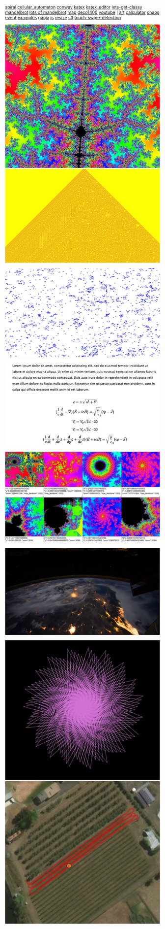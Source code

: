 [spiral](spiral) 
[cellular_automaton](cellular_automaton) 
[conway](conway) 
[katex](katex) 
[katex_editor](katex_editor) 
[lets-get-classy](lets-get-classy) 
[mandelbrot](mandelbrot) 
[lots of mandelbrot](mandelbrot/lots.html) 
[map](map) 
[deco1400](deco1400) 
[youtube](youtube) |
[art](art) 
[calculator](calculator) 
[chaos](chaos) 
[event](event) 
[examples](examples) 
[ganja](ganja) 
[js](js) 
[resize](resize) 
[s3](s3) 
[touch-swipe-detection](touch-swipe-detection) 


![alt](images/fractal.jpg)
![alt](images/cell2.jpg)
<!-- ![alt](images/chaos.jpg) -->
![alt](images/conway1.jpg)
<!-- ![alt](images/daisies.jpg) -->
![alt](images/katex.jpg)
<!-- ![alt](images/mandelbrot1.jpg) -->
![alt](images/mandelbrot2.jpg)
<!-- ![alt](images/mandelbrot3.jpg) -->
<!-- ![alt](images/mandelbrot4.jpg) -->
<!-- ![alt](images/math_editor.jpg) -->
![alt](images/orbit.jpg)
<!-- ![alt](images/s3.jpg) -->
![alt](images/spiral.jpg)
![alt](images/tractor.jpg)
<!-- ![alt](images/youtube.jpg) -->
